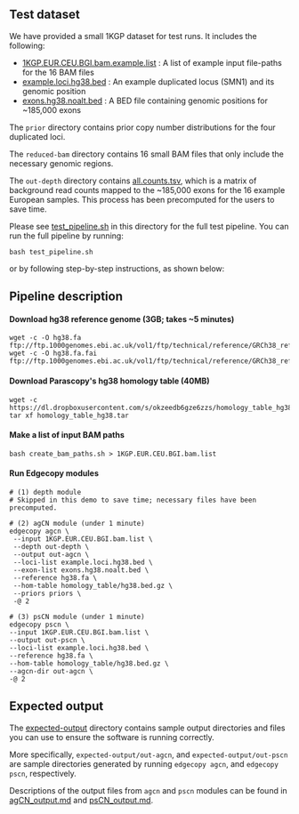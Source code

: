 ## Test dataset

We have provided a small 1KGP dataset for test runs. It includes the following:
- [1KGP.EUR.CEU.BGI.bam.example.list](1KGP.EUR.CEU.BGI.bam.example.list) : A list of example input file-paths for the 16 BAM files
- [example.loci.hg38.bed](example.loci.hg38.bed) : An example duplicated locus (SMN1) and its genomic position
- [exons.hg38.noalt.bed](exons.hg38.noalt.bed) : A BED file containing genomic positions for ~185,000 exons

The `prior` directory contains prior copy number distributions for the four duplicated loci. 

The `reduced-bam` directory contains 16 small BAM files that only include the necessary genomic regions.

The `out-depth` directory contains [all.counts.tsv](out-depth/all/all.counts.tsv), which is a matrix of background read counts mapped to the ~185,000 exons for the 16 example European samples. This process has been precomputed for the users to save time.

Please see [test_pipeline.sh](test_pipeline.sh) in this directory for the full test pipeline. You can run the full pipeline by running:
```
bash test_pipeline.sh
```

or by following step-by-step instructions, as shown below:

## Pipeline description

#### Download hg38 reference genome (3GB; takes ~5 minutes)
```
wget -c -O hg38.fa ftp://ftp.1000genomes.ebi.ac.uk/vol1/ftp/technical/reference/GRCh38_reference_genome/GRCh38_full_analysis_set_plus_decoy_hla.fa
wget -c -O hg38.fa.fai ftp://ftp.1000genomes.ebi.ac.uk/vol1/ftp/technical/reference/GRCh38_reference_genome/GRCh38_full_analysis_set_plus_decoy_hla.fa.fai
```

#### Download Parascopy's hg38 homology table (40MB)
```
wget -c https://dl.dropboxusercontent.com/s/okzeedb6gze6zzs/homology_table_hg38.tar
tar xf homology_table_hg38.tar
```

#### Make a list of input BAM paths
```
bash create_bam_paths.sh > 1KGP.EUR.CEU.BGI.bam.list
```

#### Run Edgecopy modules
```
# (1) depth module 
# Skipped in this demo to save time; necessary files have been precomputed.

# (2) agCN module (under 1 minute)
edgecopy agcn \
 --input 1KGP.EUR.CEU.BGI.bam.list \
 --depth out-depth \
 --output out-agcn \
 --loci-list example.loci.hg38.bed \
 --exon-list exons.hg38.noalt.bed \
 --reference hg38.fa \
 --hom-table homology_table/hg38.bed.gz \
 --priors priors \
 -@ 2

# (3) psCN module (under 1 minute)
edgecopy pscn \
--input 1KGP.EUR.CEU.BGI.bam.list \
--output out-pscn \
--loci-list example.loci.hg38.bed \
--reference hg38.fa \
--hom-table homology_table/hg38.bed.gz \
--agcn-dir out-agcn \
-@ 2
```

## Expected output

The [expected-output](./expected-output/) directory contains sample output directories and files you can use to ensure the software is running correctly.

More specifically, `expected-output/out-agcn`, and `expected-output/out-pscn` are sample directories generated by running `edgecopy agcn`, and `edgecopy pscn`, respectively.

Descriptions of the output files from `agcn` and `pscn` modules can be found in [agCN_output.md](../docs/agCN_output.md) and [psCN_output.md](../docs/psCN_output.md).
